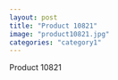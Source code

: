 ```yaml
---
layout: post
title: "Product 10821"
image: "product10821.jpg"
categories: "category1"
---
```

Product 10821
